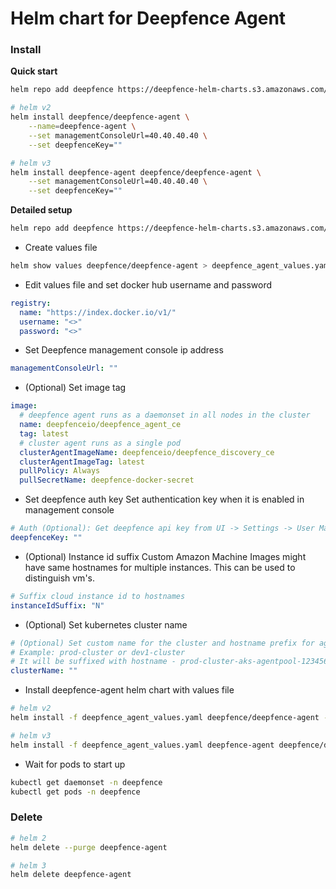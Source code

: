 # Helm chart for Deepfence Agent

### Install

**Quick start**

```bash
helm repo add deepfence https://deepfence-helm-charts.s3.amazonaws.com/threatmapper
```

```bash
# helm v2
helm install deepfence/deepfence-agent \
    --name=deepfence-agent \
    --set managementConsoleUrl=40.40.40.40 \
    --set deepfenceKey=""

# helm v3
helm install deepfence-agent deepfence/deepfence-agent \
    --set managementConsoleUrl=40.40.40.40 \
    --set deepfenceKey=""
```

**Detailed setup**

```bash
helm repo add deepfence https://deepfence-helm-charts.s3.amazonaws.com/threatmapper
```

- Create values file
```bash
helm show values deepfence/deepfence-agent > deepfence_agent_values.yaml
```
- Edit values file and set docker hub username and password
```yaml
registry:
  name: "https://index.docker.io/v1/"
  username: "<>"
  password: "<>"
```
- Set Deepfence management console ip address
```yaml
managementConsoleUrl: ""
```
- (Optional) Set image tag
```yaml
image:
  # deepfence agent runs as a daemonset in all nodes in the cluster
  name: deepfenceio/deepfence_agent_ce
  tag: latest
  # cluster agent runs as a single pod
  clusterAgentImageName: deepfenceio/deepfence_discovery_ce
  clusterAgentImageTag: latest
  pullPolicy: Always
  pullSecretName: deepfence-docker-secret
```
- Set deepfence auth key
Set authentication key when it is enabled in management console
```yaml
# Auth (Optional): Get deepfence api key from UI -> Settings -> User Management
deepfenceKey: ""
```
- (Optional) Instance id suffix
Custom Amazon Machine Images might have same hostnames for multiple instances. This can be used to distinguish vm's. 
```yaml
# Suffix cloud instance id to hostnames
instanceIdSuffix: "N"
```
- (Optional) Set kubernetes cluster name
```yaml
# (Optional) Set custom name for the cluster and hostname prefix for agent vm's to easily identify in Deepfence UI.
# Example: prod-cluster or dev1-cluster
# It will be suffixed with hostname - prod-cluster-aks-agentpool-123456-vmss000001
clusterName: ""
```
- Install deepfence-agent helm chart with values file
```bash
# helm v2
helm install -f deepfence_agent_values.yaml deepfence/deepfence-agent --name=deepfence-agent

# helm v3
helm install -f deepfence_agent_values.yaml deepfence-agent deepfence/deepfence-agent
```
- Wait for pods to start up
```bash
kubectl get daemonset -n deepfence
kubectl get pods -n deepfence
```

### Delete

```bash
# helm 2
helm delete --purge deepfence-agent

# helm 3
helm delete deepfence-agent
```